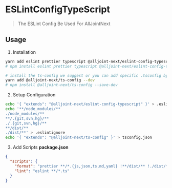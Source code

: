 # ESLintConfigTypeScript
> The ESLint Config Be Used For AllJointNext

## Usage
1. Installation 
```sh
yarn add eslint prettier typescript @alljoint-next/eslint-config-typescript --dev
# npm install eslint prettier typescript @alljoint-next/eslint-config-typescript --save-dev

# install the ts-config we suggest or you can add specific .tsconfig by yourself
yarn add @alljoint-next/ts-config --dev
# npm install @alljoint-next/ts-config --save-dev
```

2. Setup Configuration
```sh
echo '{ "extends": "@alljoint-next/eslint-config-typescript" }' > .eslintrc.json
echo '**/node_modules/**
./node_modules/**
**/.{git,svn,hg}/**
./.{git,svn,hg}/**
**/dist/**
./dist/**' > .eslintignore
echo '{ "extends": "@alljoint-next/ts-config" }' > tsconfig.json
```

3. Add Scripts
**package.json**
```json
{
  "scripts": {
    "format": "prettier **/*.{js,json,ts,md,yaml} !**/dist/** !./dist/** --write && yarn lint --fix",
    "lint": "eslint **/*.ts"
  }
}
```
